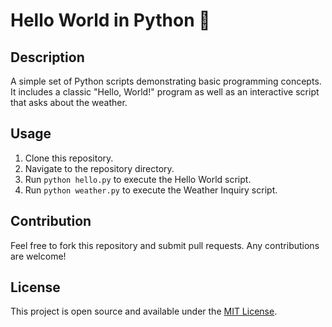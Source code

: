 # Hello World in Python 🐍

## Description
A simple set of Python scripts demonstrating basic programming concepts. It includes a classic "Hello, World!" program as well as an interactive script that asks about the weather.

## Usage
1. Clone this repository.
2. Navigate to the repository directory.
3. Run `python hello.py` to execute the Hello World script.
4. Run `python weather.py` to execute the Weather Inquiry script.

## Contribution
Feel free to fork this repository and submit pull requests. Any contributions are welcome!

## License
This project is open source and available under the [MIT License](LICENSE).
